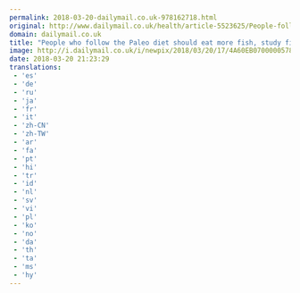 ```yaml
---
permalink: 2018-03-20-dailymail.co.uk-978162718.html
original: http://www.dailymail.co.uk/health/article-5523625/People-follow-Paleo-diet-eat-fish.html?ITO=1490&ns_mchannel=rss&ns_campaign=1490
domain: dailymail.co.uk
title: "People who follow the Paleo diet should eat more fish, study finds"
image: http://i.dailymail.co.uk/i/newpix/2018/03/20/17/4A60EB0700000578-0-image-a-63_1521565287435.jpg
date: 2018-03-20 21:23:29
translations: 
 - 'es'
 - 'de'
 - 'ru'
 - 'ja'
 - 'fr'
 - 'it'
 - 'zh-CN'
 - 'zh-TW'
 - 'ar'
 - 'fa'
 - 'pt'
 - 'hi'
 - 'tr'
 - 'id'
 - 'nl'
 - 'sv'
 - 'vi'
 - 'pl'
 - 'ko'
 - 'no'
 - 'da'
 - 'th'
 - 'ta'
 - 'ms'
 - 'hy'
---
```


